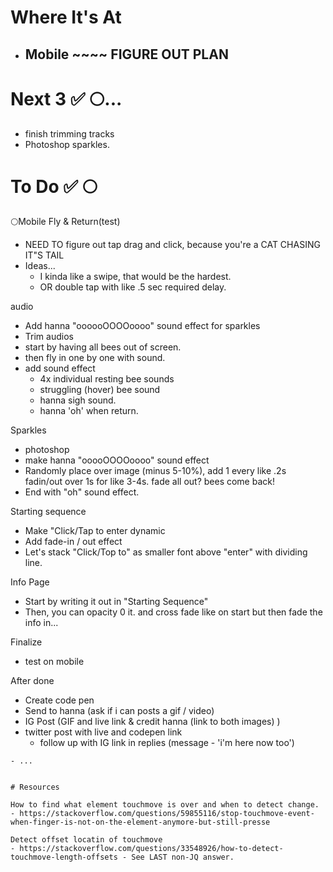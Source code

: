 # Where It's At
- Mobile ~~~~ FIGURE OUT PLAN
  - 

# Next 3 ✅ 🌕... 
- finish trimming tracks
- Photoshop sparkles. 

# To Do ✅ 🌕

🌕Mobile Fly & Return(test)
  - NEED TO figure out tap drag and click, because you're a CAT CHASING IT"S TAIL
  - Ideas...
    - I kinda like a swipe, that would be the hardest. 
    - OR double tap with like .5 sec required delay. 

audio
- Add hanna "oooooOOOOoooo" sound effect for sparkles
- Trim audios
- start by having all bees out of screen.
- then fly in one by one with sound.  
- add sound effect
  - 4x individual resting bee sounds
  - struggling (hover) bee sound
  - hanna sigh sound.
  - hanna 'oh' when return. 

Sparkles
- photoshop 
- make hanna "ooooOOOOoooo" sound effect 
- Randomly place over image (minus 5-10%), add 1 every like .2s fadin/out over 1s for like 3-4s. fade all out? bees come back!
- End with "oh" sound effect. 

Starting sequence
- Make "Click/Tap to enter dynamic
- Add fade-in / out effect
- Let's stack "Click/Top to" as smaller font above "enter" with dividing line.

Info Page
- Start by writing it out in "Starting Sequence"
- Then, you can opacity 0 it. and cross fade like on start but then fade the info in...

Finalize
- test on mobile

After done
- Create code pen 
- Send to hanna (ask if i can posts a gif / video)
- IG Post (GIF and live link & credit hanna (link to both images) )
- twitter post with live and codepen link 
  - follow up with IG link in replies (message - 'i'm here now too')

~~~
- ...


# Resources

How to find what element touchmove is over and when to detect change. 
- https://stackoverflow.com/questions/59855116/stop-touchmove-event-when-finger-is-not-on-the-element-anymore-but-still-presse

Detect offset locatin of touchmove
- https://stackoverflow.com/questions/33548926/how-to-detect-touchmove-length-offsets - See LAST non-JQ answer. 
